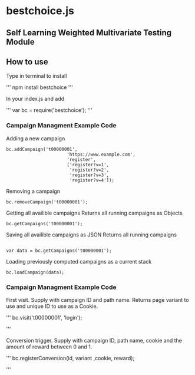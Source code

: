 # bestchoice.js
## Self Learning Weighted Multivariate Testing Module



## How to use

Type in terminal to install

'''
npm install bestchoice
'''


In your index.js and add

'''
var bc = require('bestchoice');
'''

### Campaign Managment Example Code

Adding a new campaign

```
bc.addCampaign('t00000001',
                       'https://www.example.com',
                       'register',
                       ['register?v=1',
                        'register?v=2',
                        'register?v=3',
                        'register?v=4']);
```

Removing a campaign

```
bc.removeCampaign('t00000001');
```

Getting all availible campaigns
Returns all running campaigns as Objects
```
bc.getCampaigns('t00000001');
```

Saving all availible campaigns as JSON
Returns all running campaigns
```

var data = bc.getCampaigns('t00000001');
```


Loading previously computed campaigns as a current stack

```
bc.loadCampaign(data);
```


### Campaign Managment Example Code

First visit. Supply with campaign ID and path name.
Returns page variant to use and unique ID to use as a Cookie.

'''
bc.visit('t00000001', 'login');

'''

Conversion trigger. Supply with campaign ID, path name, cookie and the amount of reward between 0 and 1.

'''
bc.registerConversion(id, variant ,cookie, reward);

'''
